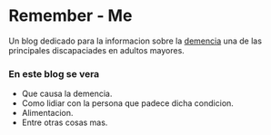 # Remember - Me
Un blog dedicado para la informacion sobre la [demencia](https://www.who.int/es/news-room/fact-sheets/detail/dementia) una de las principales discapaciades en adultos mayores.

### En este blog se vera
* Que causa la demencia.
* Como lidiar con la persona que padece dicha condicion.
* Alimentacion.
* Entre otras cosas mas.
